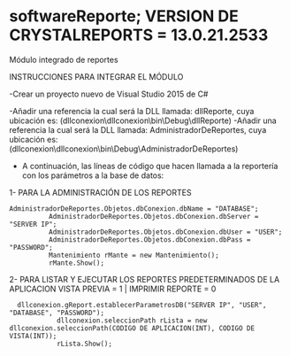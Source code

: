 # softwareReporte; VERSION DE CRYSTALREPORTS = 13.0.21.2533
Módulo integrado de reportes

INSTRUCCIONES PARA INTEGRAR EL MÓDULO

  -Crear un proyecto nuevo de Visual Studio 2015 de C#
  
  -Añadir una referencia la cual será la DLL llamada: dllReporte, cuya ubicación es: (dllconexion\dllconexion\bin\Debug\dllReporte)
  -Añadir una referencia la cual será la DLL llamada: AdministradorDeReportes, cuya ubicación es: (dllconexion\dllconexion\bin\Debug\AdministradorDeReportes)
    
  - A continuación, las líneas de código que hacen llamada a la reportería con los parámetros a la base de datos:
  
  1- PARA LA ADMINISTRACIÓN DE LOS REPORTES
  
    AdministradorDeReportes.Objetos.dbConexion.dbName = "DATABASE";
              AdministradorDeReportes.Objetos.dbConexion.dbServer = "SERVER IP";
              AdministradorDeReportes.Objetos.dbConexion.dbUser = "USER";
              AdministradorDeReportes.Objetos.dbConexion.dbPass = "PASSWORD";
              Mantenimiento rMante = new Mantenimiento();
              rMante.Show();
              
   
   2- PARA LISTAR Y EJECUTAR LOS REPORTES PREDETERMINADOS DE LA APLICACION
      VISTA PREVIA = 1 | IMPRIMIR REPORTE = 0
   
      dllconexion.gReport.establecerParametrosDB("SERVER IP", "USER", "DATABASE", "PASSWORD");
                dllconexion.seleccionPath rLista = new dllconexion.seleccionPath(CODIGO DE APLICACION(INT), CODIGO DE VISTA(INT));
                rLista.Show();
